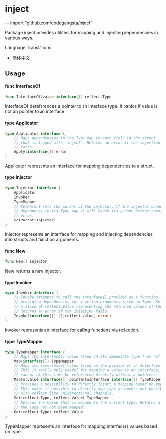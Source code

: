 # inject
--
    import "github.com/codegangsta/inject"

Package inject provides utilities for mapping and injecting dependencies in
various ways.

Language Translations:
* [简体中文](translations/README_zh_cn.md)

## Usage

#### func  InterfaceOf

```go
func InterfaceOf(value interface{}) reflect.Type
```
InterfaceOf dereferences a pointer to an Interface type. It panics if value is
not an pointer to an interface.

#### type Applicator

```go
type Applicator interface {
	// Maps dependencies in the Type map to each field in the struct
	// that is tagged with 'inject'. Returns an error if the injection
	// fails.
	Apply(interface{}) error
}
```

Applicator represents an interface for mapping dependencies to a struct.

#### type Injector

```go
type Injector interface {
	Applicator
	Invoker
	TypeMapper
	// SetParent sets the parent of the injector. If the injector cannot find a
	// dependency in its Type map it will check its parent before returning an
	// error.
	SetParent(Injector)
}
```

Injector represents an interface for mapping and injecting dependencies into
structs and function arguments.

#### func  New

```go
func New() Injector
```
New returns a new Injector.

#### type Invoker

```go
type Invoker interface {
	// Invoke attempts to call the interface{} provided as a function,
	// providing dependencies for function arguments based on Type. Returns
	// a slice of reflect.Value representing the returned values of the function.
	// Returns an error if the injection fails.
	Invoke(interface{}) ([]reflect.Value, error)
}
```

Invoker represents an interface for calling functions via reflection.

#### type TypeMapper

```go
type TypeMapper interface {
	// Maps the interface{} value based on its immediate type from reflect.TypeOf.
	Map(interface{}) TypeMapper
	// Maps the interface{} value based on the pointer of an Interface provided.
	// This is really only useful for mapping a value as an interface, as interfaces
	// cannot at this time be referenced directly without a pointer.
	MapTo(value interface{}, pointerToInterface interface{}) TypeMapper
	// Provides a possibility to directly insert a mapping based on type and value.
	// This makes it possible to directly map type arguments not possible to instantiate
	// with reflect like unidirectional channels.
	Set(reflect.Type, reflect.Value) TypeMapper
	// Returns the Value that is mapped to the current type. Returns a zeroed Value if
	// the Type has not been mapped.
	Get(reflect.Type) reflect.Value
}
```

TypeMapper represents an interface for mapping interface{} values based on type.

